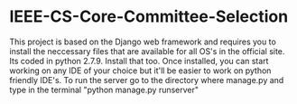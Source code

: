# IEEE-CS-Core-Committee-Selection
This project is based on the Django web framework and requires you to install the neccessary files that are available for all OS's in the official site. 
Its coded in python 2.7.9. Install that too.
Once installed, you can start working on any IDE of your choice but it'll be easier to work on python friendly IDE's.
To run the server go to the directory where manage.py and type in the terminal "python manage.py runserver"
